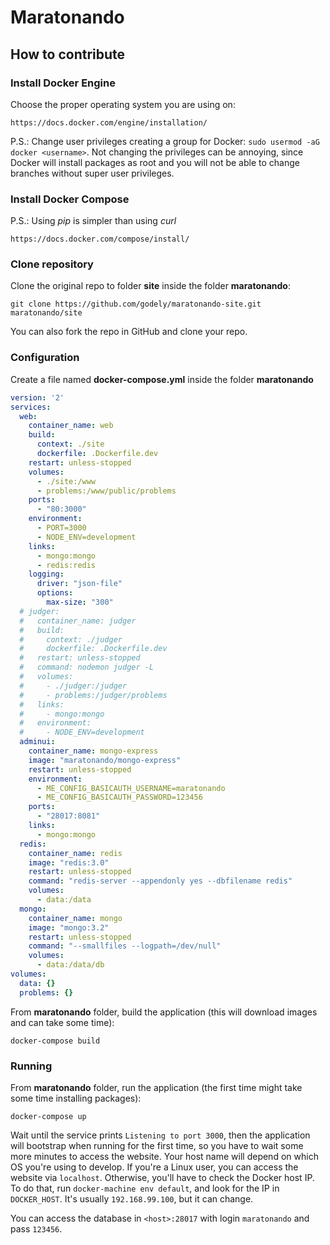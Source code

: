 # Maratonando

## How to contribute

### Install Docker Engine

Choose the proper operating system you are using on:

```
https://docs.docker.com/engine/installation/
```

P.S.: Change user privileges creating a group for Docker: `sudo usermod -aG docker <username>`.
Not changing the privileges can be annoying, since Docker will install packages as root and
you will not be able to change branches without super user privileges.

### Install Docker Compose

P.S.: Using _pip_ is simpler than using _curl_

```
https://docs.docker.com/compose/install/
```

### Clone repository

Clone the original repo to folder **site** inside the folder **maratonando**:

```
git clone https://github.com/godely/maratonando-site.git maratonando/site
```

You can also fork the repo in GitHub and clone your repo.

### Configuration

Create a file named **docker-compose.yml** inside the folder **maratonando**

```yml
version: '2'
services:
  web:
    container_name: web
    build:
      context: ./site
      dockerfile: .Dockerfile.dev
    restart: unless-stopped
    volumes:
      - ./site:/www
      - problems:/www/public/problems
    ports:
      - "80:3000"
    environment:
      - PORT=3000
      - NODE_ENV=development
    links:
      - mongo:mongo
      - redis:redis
    logging:
      driver: "json-file"
      options:
        max-size: "300"
  # judger:
  #   container_name: judger
  #   build:
  #     context: ./judger
  #     dockerfile: .Dockerfile.dev
  #   restart: unless-stopped
  #   command: nodemon judger -L
  #   volumes:
  #     - ./judger:/judger
  #     - problems:/judger/problems
  #   links:
  #     - mongo:mongo
  #   environment:
  #     - NODE_ENV=development
  adminui:
    container_name: mongo-express
    image: "maratonando/mongo-express"
    restart: unless-stopped
    environment:
      - ME_CONFIG_BASICAUTH_USERNAME=maratonando
      - ME_CONFIG_BASICAUTH_PASSWORD=123456
    ports:
      - "28017:8081"
    links:
      - mongo:mongo
  redis:
    container_name: redis
    image: "redis:3.0"
    restart: unless-stopped
    command: "redis-server --appendonly yes --dbfilename redis"
    volumes:
      - data:/data
  mongo:
    container_name: mongo
    image: "mongo:3.2"
    restart: unless-stopped
    command: "--smallfiles --logpath=/dev/null"
    volumes:
      - data:/data/db
volumes:
  data: {}
  problems: {}
```

From **maratonando** folder, build the application (this will download images and can take some time):

```
docker-compose build
```

### Running

From **maratonando** folder, run the application (the first time might take some time installing packages):

```
docker-compose up
```

Wait until the service prints `Listening to port 3000`, then the application will bootstrap when running
for the first time, so you have to wait some more minutes to access the website. Your host name will depend on which OS you're using to develop. If you're a Linux user, you can access the website via `localhost`. Otherwise, you'll have to check the Docker host IP. To do that, run `docker-machine env default`, and look for the IP in `DOCKER_HOST`. It's usually `192.168.99.100`, but it can change.

You can access the database in `<host>:28017` with login `maratonando` and pass `123456`.
